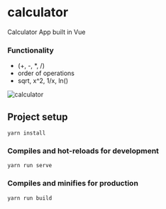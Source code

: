 # calculator
  
Calculator App built in Vue  
### Functionality
* (+, -, *, /)
* order of operations  
* sqrt, x^2, 1/x, ln()

![calculator](http://www.peterdurham.site/images/site-images/projects/calculator.jpg)

## Project setup
```
yarn install
```

### Compiles and hot-reloads for development
```
yarn run serve
```

### Compiles and minifies for production
```
yarn run build
```


